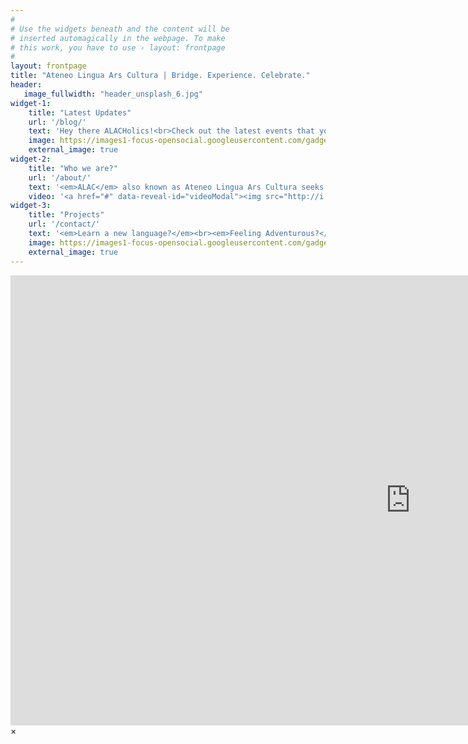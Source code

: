 ```yaml
---
#
# Use the widgets beneath and the content will be
# inserted automagically in the webpage. To make
# this work, you have to use › layout: frontpage
#
layout: frontpage
title: "Ateneo Lingua Ars Cultura | Bridge. Experience. Celebrate."
header:
   image_fullwidth: "header_unsplash_6.jpg"
widget-1:
    title: "Latest Updates"
    url: '/blog/'
    text: 'Hey there ALACHolics!<br>Check out the latest events that you spent with us as well as look back at the great events of the past.'
    image: https://images1-focus-opensocial.googleusercontent.com/gadgets/proxy?url=http://static.wixstatic.com/media/262728_6836d6af58d34646bbd393dc134d9c72.jpg&container=focus&resize_h=250
    external_image: true
widget-2:
    title: "Who we are?"
    url: '/about/'
    text: '<em>ALAC</em> also known as Ateneo Lingua Ars Cultura seeks to bridge, experience, and celebrate the diversity of the world through festive and experiential activities that broaden the knowledge of languages, deepen the appreciation of arts, and extend the borders of local and foreign culture '
    video: '<a href="#" data-reveal-id="videoModal"><img src="http://i.ytimg.com/vi/MHZVbgpCwv4/hqdefault.jpg" width="302" height="182" alt=""></a>'
widget-3:
    title: "Projects"
    url: '/contact/'
    text: '<em>Learn a new language?</em><br><em>Feeling Adventurous?</em><br><em>Curious About Other Cultures?</em><br>Check out what ALAC has in store for you.'
    image: https://images1-focus-opensocial.googleusercontent.com/gadgets/proxy?url=http://static.wixstatic.com/media/262728_ef45fa7d06ec4da9b7a192737cda9e1c.jpg&container=focus&resize_w=200
    external_image: true
---
```



<div id="videoModal" class="reveal-modal large" data-reveal="">
  <div class="flex-video widescreen vimeo" style="display: block;">
    <iframe width="1280" height="720" src="https://www.youtube.com/embed/MHZVbgpCwv4" frameborder="0" allowfullscreen></iframe>
  </div>
  <a class="close-reveal-modal">&#215;</a>
</div>